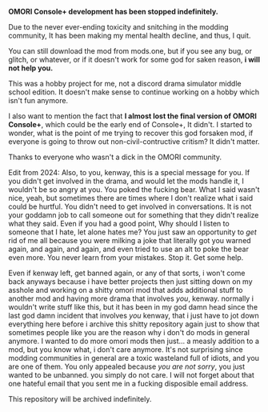 **OMORI Console+ development has been stopped indefinitely.**

Due to the never ever-ending toxicity and snitching in the modding community, It has been making my mental health decline, and thus, I quit.

You can still download the mod from mods.one, but if you see any bug, or glitch, or whatever, or if it doesn't work for some god for saken reason, **i will not help you.**

This was a hobby project for me, not a discord drama simulator middle school edition. It doesn't make sense to continue working on a hobby which isn't fun anymore.

I also want to mention the fact that **I almost lost the final version of OMORI Console+**, which could be the early end of Console+, It didn't. I started to wonder, what is the point of me trying to recover this god forsaken mod, if everyone is going to throw out non-civil-contructive critism? It didn't matter. 

Thanks to everyone who wasn't a dick in the OMORI community.


Edit from 2024: Also, to you, kenway, this is a special message for you. If you didn't get involved in the drama, and would let the mods handle it, I wouldn't be so angry at you. You poked the fucking bear. What I said wasn't nice, yeah, but sometimes there are times where I don't realize what i said could be hurtful. You didn't need to get involved in conversations. It is not your goddamn job to call someone out for something that they didn't realize what they said. Even if you had a good point, Why should I listen to someone that I hate, let alone hates me? You just saw an opportunity to *get* rid of me all because you were milking a joke that literally got you warned again, and again, and again, and even tried to use an alt to poke the bear even more. You never learn from your mistakes. Stop it. Get some help. 

Even if kenway left, get banned again, or any of that sorts, i won't come back anyways because i have better projects then just sitting down on my asshole and working on a shitty omori mod that adds additional stuff to another mod and having more drama that involves *you*, kenway. normally i wouldn't write stuff like this, but it has been in my god damn head since the last god damn incident that involves *you* kenway, that i just have to jot down everything here before i archive this shitty repository again just to show that sometimes people like you are the reason why i don't do mods in general anymore. I wanted to do more omori mods then just... a measly addition to a mod, but you know what, i don't care anymore. It's not surprising since modding communities in general are a toxic wasteland full of idiots, and you are one of them. You only appealed because *you are not sorry*, you just wanted to be unbanned. you simply do not care. I will not forget about that one hateful email that you sent me in a fucking disposible email address. 

This repository will be archived indefinitely.
